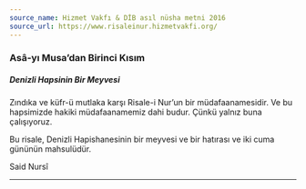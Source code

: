 ```yaml
---
source_name: Hizmet Vakfı & DİB asıl nüsha metni 2016
source_url: https://www.risaleinur.hizmetvakfi.org/
---
```

### Asâ-yı Musa’dan Birinci Kısım
##### Denizli Hapsinin Bir Meyvesi
Zındıka ve küfr-ü mutlaka karşı Risale-i Nur’un bir müdafaanamesidir. Ve bu hapsimizde hakiki müdafaanamemiz dahi budur. Çünkü yalnız buna çalışıyoruz.

Bu risale, Denizli Hapishanesinin bir meyvesi ve bir hatırası ve iki cuma gününün mahsulüdür.

Said Nursî

***

